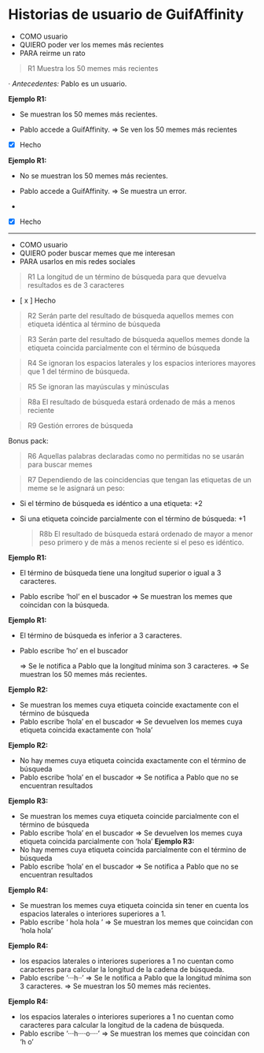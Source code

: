 # Historias de usuario de GuifAffinity

- COMO usuario
- QUIERO poder ver los memes más recientes
- PARA reirme un rato

> R1 Muestra los 50 memes más recientes

· _Antecedentes:_
Pablo es un usuario.

**Ejemplo R1:**

- Se muestran los 50 memes más recientes.

- Pablo accede a GuifAffinity. => Se ven los 50 memes más recientes

- [x] Hecho

**Ejemplo R1:**

- No se muestran los 50 memes más recientes.

- Pablo accede a GuifAffinity. => Se muestra un error.
-
- [x] Hecho

---

- COMO usuario
- QUIERO poder buscar memes que me interesan
- PARA usarlos en mis redes sociales

> R1 La longitud de un término de búsqueda para que devuelva resultados es de 3 caracteres

- [ x ] Hecho

> R2 Serán parte del resultado de búsqueda aquellos memes con etiqueta idéntica al término de búsqueda

> R3 Serán parte del resultado de búsqueda aquellos memes donde la etiqueta coincida parcialmente con el término de búsqueda

> R4 Se ignoran los espacios laterales y los espacios interiores mayores que 1 del término de búsqueda.

> R5 Se ignoran las mayúsculas y minúsculas

> R8a El resultado de búsqueda estará ordenado de más a menos reciente

> R9 Gestión errores de búsqueda

Bonus pack:

> R6 Aquellas palabras declaradas como no permitidas no se usarán para buscar memes

> R7 Dependiendo de las coincidencias que tengan las etiquetas de un meme se le asignará un peso:

- Si el término de búsqueda es idéntico a una etiqueta: +2

- Si una etiqueta coincide parcialmente con el término de búsqueda: +1

  > R8b El resultado de búsqueda estará ordenado de mayor a menor peso primero y de más a menos reciente si el peso es idéntico.

**Ejemplo R1:**

- El término de búsqueda tiene una longitud superior o igual a 3 caracteres.

- Pablo escribe ‘hol’ en el buscador => Se muestran los memes que coincidan con la búsqueda.

**Ejemplo R1:**

- El término de búsqueda es inferior a 3 caracteres.
- Pablo escribe ‘ho’ en el buscador

  => Se le notifica a Pablo que la longitud mínima son 3 caracteres.
  => Se muestran los 50 memes más recientes.

**Ejemplo R2:**

- Se muestran los memes cuya etiqueta coincide exactamente con el término de búsqueda
- Pablo escribe ‘hola’ en el buscador
  => Se devuelven los memes cuya etiqueta coincida exactamente con ‘hola’

**Ejemplo R2:**

- No hay memes cuya etiqueta coincida exactamente con el término de búsqueda
- Pablo escribe ‘hola’ en el buscador
  => Se notifica a Pablo que no se encuentran resultados

**Ejemplo R3:**

- Se muestran los memes cuya etiqueta coincide parcialmente con el término de búsqueda
- Pablo escribe ‘hola’ en el buscador
  => Se devuelven los memes cuya etiqueta coincida parcialmente con ‘hola’
  **Ejemplo R3:**
- No hay memes cuya etiqueta coincida parcialmente con el término de búsqueda
- Pablo escribe ‘hola’ en el buscador => Se notifica a Pablo que no se encuentran resultados

**Ejemplo R4:**

- Se muestran los memes cuya etiqueta coincida sin tener en cuenta los espacios laterales o interiores superiores a 1.
- Pablo escribe ‘ hola hola ’ => Se muestran los memes que coincidan con ‘hola hola’

**Ejemplo R4:**

- los espacios laterales o interiores superiores a 1 no cuentan como caracteres para calcular la longitud de la cadena de búsqueda.
- Pablo escribe ‘···h··’
  => Se le notifica a Pablo que la longitud mínima son 3 caracteres.
  => Se muestran los 50 memes más recientes.

**Ejemplo R4:**

- los espacios laterales o interiores superiores a 1 no cuentan como caracteres para calcular la longitud de la cadena de búsqueda.
- Pablo escribe ‘···h····o····’
  => Se muestran los memes que coincidan con ‘h o’
